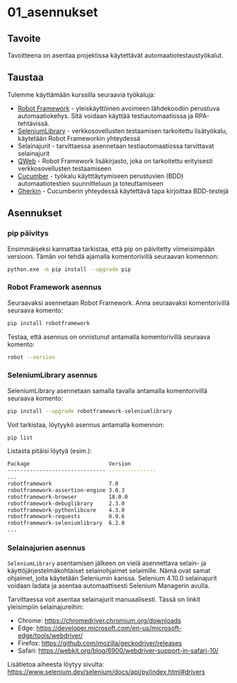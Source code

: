 # 01_asennukset

## Tavoite
Tavoitteena on asentaa projektissa käytettävät automaatiotestaustyökalut.
## Taustaa
Tulemme käyttämään kurssilla seuraavia työkaluja:
- [Robot Framework](https://robotframework.org/) - yleiskäyttöinen avoimeen lähdekoodiin perustuva automaatiokehys. Sitä voidaan käyttää testiautomaatiossa ja RPA-tehtävissä.
- [SeleniumLibrary](https://robotframework.org/SeleniumLibrary/) - verkkosovellusten testaamisen tarkoitettu lisätyökalu, käytetään Robot Frameworkin yhteydessä
- Selainajurit - tarvittaessa asennetaan testiautomaatiossa tarvittavat selainajurit
- [QWeb](https://pypi.org/project/QWeb/) - Robot Framework lisäkirjasto, joka on tarkoitettu erityisesti verkkosovellusten testaamiseen
- [Cucumber](https://cucumber.io/) - työkalu käytttäytymiseen perustuvien (BDD) automaatiotestien suunnitteluun ja toteuttamiseen
- [Gherkin](https://cucumber.io/docs/gherkin/) - Cucumberin yhteydessä käytettävä tapa kirjoittaa BDD-testejä

## Asennukset
### pip päivitys
  Ensimmäiseksi kannattaa tarkistaa, että pip on päivitetty viimeisimpään versioon. Tämän voi tehdä ajamalla komentorivillä seuraavan komennon:
```bash
python.exe -m pip install --upgrade pip
```
### Robot Framework asennus
Seuraavaksi asennetaan Robot Framework. Anna seuraavaksi komentorivillä seuraava komento:
```bash
pip install robotframework
```
Testaa, että asennus on onnistunut antamalla komentorivillä seuraava komento:
```bash
robot --version
```
### SeleniumLibrary asennus
SeleniumLibrary asennetaan samalla tavalla antamalla komentorivillä seuraava komento:
```bash
pip install --upgrade robotframework-seleniumlibrary
```
Voit tarkistaa, löytyykö asennus antamalla komennon:
```bash
pip list
```
Listasta pitäisi löytyä (esim.):
```bash
Package                         Version
------------------------------- ---------------
...
robotframework                  7.0
robotframework-assertion-engine 3.0.3
robotframework-browser          18.0.0
robotframework-debuglibrary     2.3.0
robotframework-pythonlibcore    4.3.0
robotframework-requests         0.9.6
robotframework-seleniumlibrary  6.2.0
...
```
### Selainajurien asennus
`SeleniumLibrary` asentamisen jälkeen on vielä asennettava selain- ja käyttöjärjestelmäkohtaiset selainohjaimet selaimille. Nämä ovat samat ohjaimet, joita käytetään Seleniumin kanssa. Selenium 4.10.0 selainajurit voidaan ladata ja asentaa automaattisesti Selenium Managerin avulla.

Tarvittaessa voit asentaa selainajurit manuaalisesti. Tässä on linkit yleisimpiin selainajureihin:
- Chrome:	https://chromedriver.chromium.org/downloads
- Edge:	https://developer.microsoft.com/en-us/microsoft-edge/tools/webdriver/
- Firefox:	https://github.com/mozilla/geckodriver/releases
- Safari:	https://webkit.org/blog/6900/webdriver-support-in-safari-10/

Lisätietoa aiheesta löytyy sivulta: https://www.selenium.dev/selenium/docs/api/py/index.html#drivers

